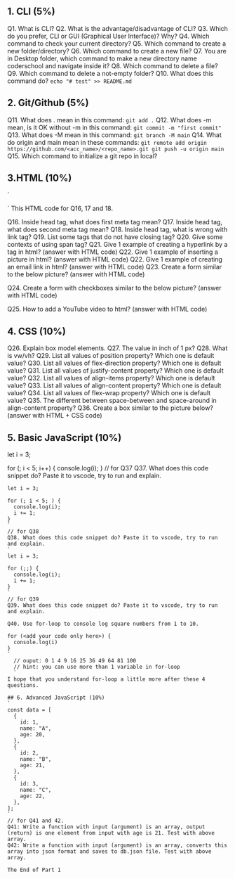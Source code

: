 
## 1. CLI (5%)
Q1. What is CLI?
Q2. What is the advantage/disadvantage of CLI?
Q3. Which do you prefer, CLI or GUI (Graphical User Interface)? Why?
Q4. Which command to check your current directory?
Q5. Which command to create a new folder/directory?
Q6. Which command to create a new file?
Q7. You are in Desktop folder, which command to make a new directory name coderschool and navigate inside it?
Q8. Which command to delete a file?
Q9. Which command to delete a not-empty folder?
Q10. What does this command do?
`
echo "# test" >> README.md
`
## 2. Git/Github (5%)
Q11. What does . mean in this command:
`
git add .
`
Q12. What does -m mean, is it OK without -m in this command:
`
git commit -m "first commit"
`
Q13. What does -M mean in this command:
`
git branch -M main
`
Q14. What do origin and main mean in these commands:
`
git remote add origin https://github.com/<acc_name>/<repo_name>.git
git push -u origin main
`
Q15. Which command to initialize a git repo in local?

## 3.HTML (10%)
`
<head>
  <meta charset="UTF-8" />
  <meta
    name="viewport"
    content="width=device-width, user-scalable=no, initial-scale=1.0, maximum-scale=1.0, minimum-scale=1.0"
  />
  <meta http-equiv="X-UA-Compatible" content="ie=edge" />
  <title>Document</title>
  <link rel="stylesheet" src="style.css" />
</head>
`
This HTML code for Q16, 17 and 18.

Q16. Inside head tag, what does first meta tag mean?
Q17. Inside head tag, what does second meta tag mean?
Q18. Inside head tag, what is wrong with link tag?
Q19. List some tags that do not have closing tag?
Q20. Give some contexts of using span tag?
Q21. Give 1 example of creating a hyperlink by a tag in html? (answer with HTML code)
Q22. Give 1 example of inserting a picture in html? (answer with HTML code)
Q22. Give 1 example of creating an email link in html? (answer with HTML code)
Q23. Create a form similar to the below picture? (answer with HTML code)

Q24. Create a form with checkboxes similar to the below picture? (answer with HTML code)

Q25. How to add a YouTube video to html? (answer with HTML code)

## 4. CSS (10%)
Q26. Explain box model elements.
Q27. The value in inch of 1 px?
Q28. What is vw/vh?
Q29. List all values of position property? Which one is default value?
Q30. List all values of flex-direction property? Which one is default value?
Q31. List all values of justify-content property? Which one is default value?
Q32. List all values of align-items property? Which one is default value?
Q33. List all values of align-content property? Which one is default value?
Q34. List all values of flex-wrap property? Which one is default value?
Q35. The different between space-between and space-around in align-content property?
Q36. Create a box similar to the picture below? (answer with HTML + CSS code)


## 5. Basic JavaScript (10%)
let i = 3;

for (; i < 5; i++) {
  console.log(i);
}
// for Q37
Q37. What does this code snippet do? Paste it to vscode, try to run and explain.
```
let i = 3;

for (; i < 5; ) {
  console.log(i);
  i += 1;
}
`
// for Q38
Q38. What does this code snippet do? Paste it to vscode, try to run and explain.
`
let i = 3;

for (;;) {
  console.log(i);
  i += 1;
}
`
// for Q39
Q39. What does this code snippet do? Paste it to vscode, try to run and explain.

Q40. Use for-loop to console log square numbers from 1 to 10.

for (<add your code only here>) {
  console.log(i)
}
`
  // ouput: 0 1 4 9 16 25 36 49 64 81 100
  // hint: you can use more than 1 variable in for-loop
  `
I hope that you understand for-loop a little more after these 4 questions.

## 6. Advanced JavaScript (10%)
`
const data = [
  {
    id: 1,
    name: "A",
    age: 20,
  },
  {
    id: 2,
    name: "B",
    age: 21,
  },
  {
    id: 3,
    name: "C",
    age: 22,
  },
];
`
// for Q41 and 42.
Q41: Write a function with input (argument) is an array, output (return) is one element from input with age is 21. Test with above array.
Q42: Write a function with input (argument) is an array, converts this array into json format and saves to db.json file. Test with above array.

The End of Part 1